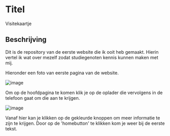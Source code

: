 # Titel
Visitekaartje

## Beschrijving
Dit is de repository van de eerste website die ik ooit heb gemaakt. Hierin vertel ik wat over mezelf zodat studiegenoten kennis kunnen maken met mij.

Hieronder een foto van eerste pagina van de website.

![image](https://user-images.githubusercontent.com/112861148/200399380-ca3f01fe-4995-4de1-9f02-94d58b7aeeb1.png)

Om op de hoofdpagina te komen klik je op de oplader die vervolgens in de telefoon gaat om die aan te krijgen.

![image](https://user-images.githubusercontent.com/112861148/200399704-a27849eb-9bf7-4bae-9c7d-1457df64f155.png)

Vanaf hier kan je klikken op de gekleurde knoppen om meer informatie te zijn te krijgen. Door op de 'homebutton' te klikken kom je weer bij de eerste tekst.
